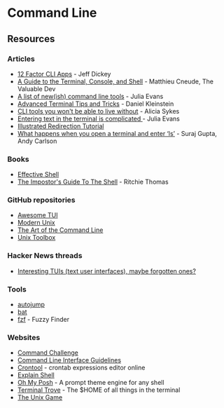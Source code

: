# Command Line

## Resources

### Articles

* [12 Factor CLI Apps](https://medium.com/@jdxcode/12-factor-cli-apps-dd3c227a0e46) - Jeff Dickey
* [A Guide to the Terminal, Console, and Shell](https://thevaluable.dev/guide-terminal-shell-console/) - Matthieu Cneude, The Valuable Dev
* [A list of new(ish) command line tools](https://jvns.ca/blog/2022/04/12/a-list-of-new-ish--command-line-tools/) - Julia Evans
* [Advanced Terminal Tips and Tricks](https://www.bitsand.cloud/posts/terminal-tips/) - Daniel Kleinstein
* [CLI tools you won't be able to live without](https://dev.to/lissy93/cli-tools-you-cant-live-without-57f6) - Alicia Sykes
* [Entering text in the terminal is complicated ](https://jvns.ca/blog/2024/07/08/readline/)- Julia Evans
* [Illustrated Redirection Tutorial](https://wiki.bash-hackers.org/howto/redirection\_tutorial)
* [What happens when you open a terminal and enter ‘ls’](https://www.warp.dev/blog/what-happens-when-you-open-a-terminal-and-enter-ls) - Suraj Gupta, Andy Carlson

### Books

* [Effective Shell](https://effective-shell.com/)
* [The Impostor's Guide To The Shell](https://helpthisbook.com/richie/impostors-guide-to-the-shell) - Ritchie Thomas

### GitHub repositories

* [Awesome TUI](https://github.com/rothgar/awesome-tuis)
* [Modern Unix](https://github.com/ibraheemdev/modern-unix)
* [The Art of the Command Line](https://github.com/jlevy/the-art-of-command-line)
* [Unix Toolbox](https://github.com/hukl/Unix-Toolbox)

### Hacker News threads

* [Interesting TUIs (text user interfaces), maybe forgotten ones?](https://news.ycombinator.com/item?id=40273177)

### Tools

* [autojump](https://github.com/wting/autojump)
* [bat](https://github.com/sharkdp/bat)
* [fzf](https://github.com/junegunn/fzf) - Fuzzy Finder

### Websites

* [Command Challenge](https://cmdchallenge.com/)
* [Command Line Interface Guidelines](https://clig.dev/)
* [Crontool](https://tool.crontap.com/cronjob-debugger) - crontab expressions editor online
* [Explain Shell](https://explainshell.com)
* [Oh My Posh](https://ohmyposh.dev/) - A prompt theme engine for any shell
* [Terminal Trove](https://terminaltrove.com/) - The $HOME of all things in the terminal
* [The Unix Game](https://unixgame.io/unix50)
